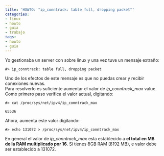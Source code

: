 ```yaml
---
title: 'HOWTO: "ip_conntrack: table full, dropping packet"'
categories:
- linux
- howto
- guia
- trabajo
tags:
- howto
- guia
---
```

Yo gestionaba un server con sobre linux y una vez tuve un mensaje extraño:

    
    
    #> ip_conntrack: table full, dropping packet

  
Uno de los efectos de este mensaje es que no puedas crear y recibir conexiones
nuevas.  
Para resolverlo es suficiente aumentar el valor de _ip_conntrack_max_ value.
Como primero paso verifica el valor actual, digitando:

    
    
    #> cat /proc/sys/net/ipv4/ip_conntrack_max  
    
    65536

  
Ahora, aumenta este valor digitando:

    
    
    #> echo 131072 > /proc/sys/net/ipv4/ip_conntrack_max

  
En general el valor de _ip_conntrack_max_ esta establecido a **el total en MB
de la RAM multiplicado por 16**. Si tienes 8GB RAM (8192 MB), e valor debe ser
establecido a 131072.

